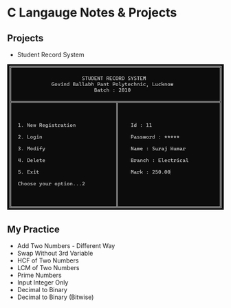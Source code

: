 # C Langauge Notes & Projects

## Projects

- Student Record System

![alt Project_screenshot](https://github.com/suraj28j/C/blob/main/Project%20Screenshot%20.png)

## My Practice

- Add Two Numbers - Different Way 
- Swap Without 3rd Variable
- HCF of Two Numbers
- LCM of Two Numbers
- Prime Numbers
- Input Integer Only
- Decimal to Binary
- Decimal to Binary (Bitwise)